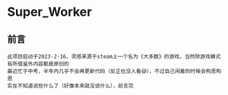 # Super_Worker #
## 前言 ##

    此项目启动于2023-2-16，灵感来源于steam上一个名为《大多数》的游戏，当然除游戏模式有所借鉴外内容都是原创的
    最近忙于中考，半年内几乎不会再更新代码（反正也没人看😅），不过自己闲着的时候会构思构思
    实在不知道说些什么了（好像本来就没说什么），前言完
